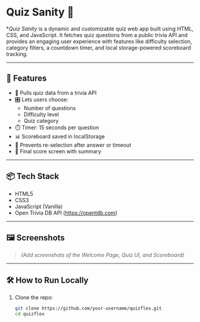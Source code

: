 # Quiz Sanity 🎯

**Quiz Sanity* is a dynamic and customizable quiz web app built using HTML, CSS, and JavaScript. It fetches quiz questions from a public trivia API and provides an engaging user experience with features like difficulty selection, category filters, a countdown timer, and local storage-powered scoreboard tracking.

---

## 🚀 Features

- 🧠 Pulls quiz data from a trivia API
- 🎛️ Lets users choose:
  - Number of questions
  - Difficulty level
  - Quiz category
- ⏱️ Timer: 15 seconds per question
- 📊 Scoreboard saved in localStorage
- 🔐 Prevents re-selection after answer or timeout
- 🎉 Final score screen with summary

---

## 📦 Tech Stack

- HTML5
- CSS3
- JavaScript (Vanilla)
- Open Trivia DB API (https://opentdb.com)

---

## 🖼️ Screenshots

> _(Add screenshots of the Welcome Page, Quiz UI, and Scoreboard)_

---

## 🛠️ How to Run Locally

1. Clone the repo:
   ```bash
   git clone https://github.com/your-username/quizflex.git
   cd quizflex
